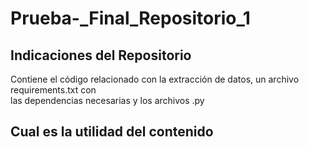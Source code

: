 # Prueba-_Final_Repositorio_1
## **Indicaciones del Repositorio**

Contiene el código relacionado con la extracción de datos, un archivo requirements.txt con  
las dependencias necesarias y los archivos .py

## **Cual es la utilidad del contenido**
